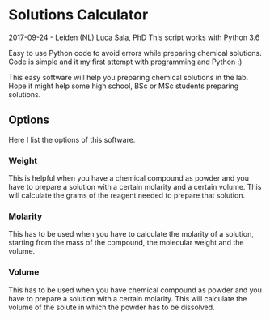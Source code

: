 # Solutions Calculator

 2017-09-24 - Leiden (NL) 
 Luca Sala, PhD
 This script works with Python 3.6


Easy to use Python code to avoid errors while preparing chemical solutions.  Code is simple and it my first attempt with programming and Python :)

This easy software will help you preparing chemical solutions in the lab.  Hope it might help some high school, BSc or MSc students preparing solutions.

## Options

Here I list the options of this software.

### Weight

This is helpful when you have a chemical compound as powder and you have to prepare a solution with a certain molarity and a certain volume. This will calculate the grams of the reagent needed to prepare that solution.

### Molarity

This has to be used when you have to calculate the molarity of a solution, starting from the mass of the compound, the molecular weight and the volume.

### Volume

This has to be used when you have chemical compound as powder and you have to prepare a solution with a certain molarity. This will calculate the volume of the solute in which the powder has to be dissolved.
